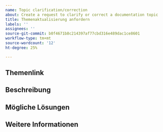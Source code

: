 ```yaml
---
name: Topic clarification/correction
about: Create a request to clarify or correct a documentation topic
title: Themenaktualisierung anfordern
labels: ''
assignees: ''
source-git-commit: b0f4671b8c214397af77cbd316e489dac1ce8601
workflow-type: tm+mt
source-wordcount: '12'
ht-degree: 25%

---
```



## Themenlink

<!-- (REQUIRED) A link to the topic that needs clarification or correction -->

## Beschreibung

<!-- (REQUIRED) What needs to be clarified or corrected in this topic? -->

## Mögliche Lösungen

<!-- (OPTIONAL) What would a solution for this issue look like? -->

## Weitere Informationen

<!-- (OPTIONAL) What other information can you provide about this issue? -->

<!--
Thank you for taking the time to report this issue!
GitHub Issues in this repo should relate to this project's codebase.

Before submitting this issue, please make sure you are complying with our Code of Conduct:
https://github.com/AdobeDocs/commerce-operations.en/blob/main/code-of-conduct.md

Issues that do not comply with our Code of Conduct or do not contain enough information may be closed at the maintainers' discretion.

Feel free to remove this section before creating this issue.
-->
